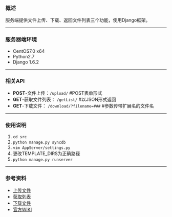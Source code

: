 ### 概述

服务端提供文件上传、下载、返回文件列表三个功能，使用Django框架。

---

### 服务器端环境

- CentOS7.0 x64
- Python2.7
- Django 1.6.2

---

### 相关API

- **POST**-文件上传：`/upload/`	#POST表单形式
- **GET**-获取文件列表： `/getList/` #以JSON形式返回
- **GET**-下载文件： `/download/?filename=###` #参数传带扩展名的文件名

---

### 使用说明

1. `cd src`
2. `python manage.py syncdb`
3. `vim AppServer/settings.py`
4. 更改TEMPLATE_DIRS为正确路径
5. `python manage.py runserver`

---

### 参考资料

- [上传文件](http://www.cnblogs.com/fnng/p/3740274.html)
- [获取列表](http://stackoverflow.com/questions/2428092/creating-a-json-response-using-django-and-python)
- [下载文件](http://www.jianshu.com/p/2ce715671340)
- [官方WIKI](https://github.com/Alamofire/Alamofire/blob/master/README.md)

